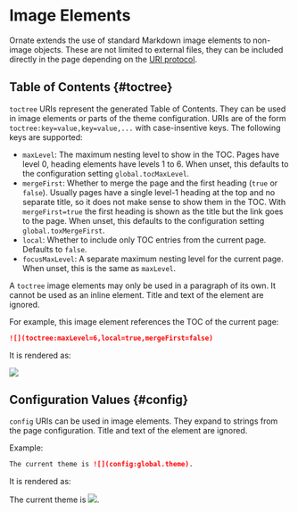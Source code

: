 # Image Elements

Ornate extends the use of standard Markdown image elements to non-image objects. These are not limited to external files, they can be included directly in the page depending on the [URI protocol](uris.md).

## Table of Contents {#toctree}

`toctree` URIs represent the generated Table of Contents. They can be used in image elements or parts of the theme configuration. URIs are of the form `toctree:key=value,key=value,...` with case-insentive keys. The following keys are supported:

- `maxLevel`: The maximum nesting level to show in the TOC. Pages have level 0, heading elements have levels 1 to 6. When unset, this defaults to the configuration setting `global.tocMaxLevel`.
- `mergeFirst`: Whether to merge the page and the first heading (`true` or `false`). Usually pages have a single level-1 heading at the top and no separate title, so it does not make sense to show them in the TOC. With `mergeFirst=true` the first heading is shown as the title but the link goes to the page. When unset, this defaults to the configuration setting `global.toxMergeFirst`.
- `local`: Whether to include only TOC entries from the current page. Defaults to `false`.
- `focusMaxLevel`: A separate maximum nesting level for the current page. When unset, this is the same as `maxLevel`.

A `toctree` image elements may only be used in a paragraph of its own. It cannot be used as an inline element. Title and text of the element are ignored.

For example, this image element references the TOC of the current page:

```markdown
![](toctree:maxLevel=6,local=true,mergeFirst=false)
```

It is rendered as:

![](toctree:maxLevel=6,local=true,mergeFirst=false)

## Configuration Values {#config}

`config` URIs can be used in image elements. They expand to strings from the page configuration. Title and text of the element are ignored.

Example:

```markdown
The current theme is ![](config:global.theme).
```

It is rendered as:

The current theme is ![](config:global.theme).

